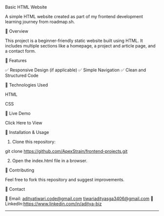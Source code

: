 Basic HTML Website

A simple HTML website created as part of my frontend development learning journey from roadmap.sh.

🔹 Overview

This project is a beginner-friendly static website built using HTML. It includes multiple sections like a homepage, a project and article page, and a contact form.

🔹 Features

✅ Responsive Design (if applicable)
✅ Simple Navigation
✅ Clean and Structured Code

🔹 Technologies Used

HTML

CSS 


🔹 Live Demo

Click Here to View 

🔹 Installation & Usage

1. Clone this repository:

git clone https://github.com/ApexStrain/frontend-projects.git


2. Open the index.html file in a browser.



🔹 Contributing

Feel free to fork this repository and suggest improvements.

🔹 Contact

📧 Email: adityatiwari.code@gmail.com
tiwariadityasga3406@gmail.com
🔗 LinkedIn:https://www.linkedin.com/in/aditya-biz

---
